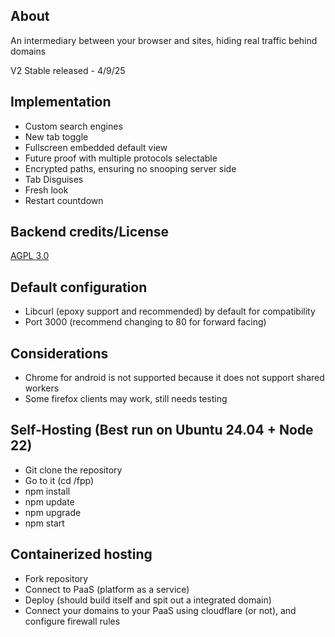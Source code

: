 ## About
An intermediary between your browser and sites, hiding real traffic behind domains

V2 Stable released - 4/9/25

## Implementation

- Custom search engines
- New tab toggle
- Fullscreen embedded default view
- Future proof with multiple protocols selectable
- Encrypted paths, ensuring no snooping server side
- Tab Disguises
- Fresh look
- Restart countdown
  
## Backend credits/License
[AGPL 3.0](https://github.com/chemicaljs/chemical)

## Default configuration
- Libcurl (epoxy support and recommended) by default for compatibility
- Port 3000 (recommend changing to 80 for forward facing)

## Considerations
- Chrome for android is not supported because it does not support shared workers
- Some firefox clients may work, still needs testing

## Self-Hosting (Best run on Ubuntu 24.04 + Node 22)
- Git clone the repository
- Go to it (cd /fpp)
- npm install
- npm update
- npm upgrade
- npm start

## Containerized hosting

- Fork repository
- Connect to PaaS (platform as a service)
- Deploy (should build itself and spit out a integrated domain)
- Connect your domains to your PaaS using cloudflare (or not), and configure firewall rules

